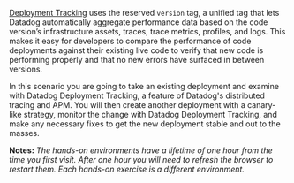 <a href="https://docs.datadoghq.com/tracing/deployment_tracking/">Deployment Tracking</a> uses the reserved `version` tag, a unified tag that lets Datadog automatically aggregate performance data based on the code version’s infrastructure assets, traces, trace metrics, profiles, and logs. This makes it easy for developers to compare the performance of code deployments against their existing live code to verify that new code is performing properly and that no new errors have surfaced in between versions.

In this scenario you are going to take an existing deployment and examine with Datadog Deployment Tracking, a feature of Datadog's distributed tracing and APM. You will then create another deployment with a canary-like strategy, monitor the change with Datadog Deployment Tracking, and make any necessary fixes to get the new deployment stable and out to the masses.

**Notes:** *The hands-on environments have a lifetime of one hour from the time you first visit. After one hour you will need to refresh the browser to restart them. Each hands-on exercise is a different environment.*

